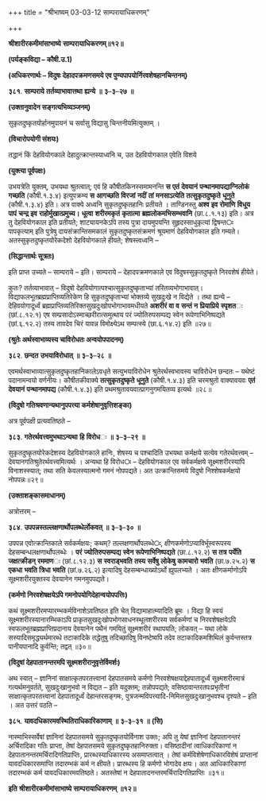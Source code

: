 +++
title = "श्रीभाष्यम् 03-03-12 साम्परायाधिकरणम्"

+++
<div claऽऽ="elementor-widget-container">

**श्रीशारीरकमीमांसाभाष्ये** **साम्परायाधिकरणम्॥१२॥**

**(पर्यङ्कविद्या – कौषी.उ.1)**

**(अधिकरणार्थः – विदुषः देहादपक्रमणसमये एव पुण्यपापयोर्निरवशेषहानचिन्तनम्)**

**३८१**. **साम्पराये** **तर्तव्याभावात्तथा** **ह्यन्ये** **॥** **३**–**३**–**२७** **॥**

**(उक्तानुवादेन सङ्गत्यभिव्यञ्जनम्)**

सुकृतदुष्कृतयोर्हानमुपायनं च सर्वासु विद्यासु चिन्तनीयमित्युक्तम् ।

**(विचारोपयोगी संशयः)**

तद्धानं किं देहवियोगकाले देहादुत्क्रान्तस्याध्वनि च, उत देहवियोगकाल एवेति विशये

**(युक्त्या पूर्वपक्षः)**

उभयत्रेति युक्तम्, उभयथा श्रुतत्वात्; एवं हि कौषीतकिनस्समामनन्ति **स** **एतं** **देवयानं** **पन्थानमापद्याग्निलोकं** **गच्छति** (कौषी.१.३.४) इत्युपक्रम्य **स** **आगच्छति** **विरजां** **नदीं** **तां** **मनसाऽत्येति** **तत्सुकृतदुष्कृते** **धूनुते** (कौषी.१.३.४) इति। अत्र वाक्ये अध्वनि सुकृतदुष्कृतहानिः प्रतीयते । ताण्डिनस्तु **अश्व** **इव** **रोमाणि** **विधूय** **पापं** **चन्द्र** **इव** **राहोर्मुखात्प्रमुच्य।** **धूत्वा** **शरीरमकृतं** **कृतात्मा** **ब्रह्मलोकमभिसम्भवानि** (छा.८.१.१३) इति। अत्र तु देहवियोगकाल इति प्रतीयते; शाट्यायनकेऽपि तस्य पुत्रा दायमुपयन्ति सुहृदस्साधुकृत्यां द्विषन्त**ः** पापकृत्याम् इति पुत्रेषु दायसंक्रान्तिसमकालं सुकृतदुष्कृतसंक्रमणं श्रूयमाणं देहवियोगकाल इति गम्यते। अतस्सुकृतदुष्कृतयोरेकदेशो देहवियोगकाले हीयते; शेषस्त्वध्वनि –

**(सिद्धान्तार्थः सूत्रतः)**

इति प्राप्त उच्यते – साम्पराये – इति। साम्पराये – देहादपक्रमणकाले एव विदुषस्सुकृतदुष्कृते निरवशेषं हीयेते।

कुतः? तर्तव्याभावात् – विदुषो देहवियोगात्पश्चात्सुकृतदुष्कृताभ्यां तरितव्यभोगाभावात्। विद्याफलभूतब्रह्मप्राप्तिव्यतिरेकेण हि सुकृतदुष्कृताभ्यां भोक्तव्ये सुखदुःखे न विद्येते । तथा ह्यन्ये – देहिवयोगादूर्ध्वं ब्रह्मप्राप्तिव्यतिरिक्तसुखदुःखोपभोगाभावमधीयते
**अशरीरं** **वा** **व** **सन्तं** **न** **प्रियाप्रिये** **स्पृशत**ः (छां.८.१२.१) एष सम्प्रसादोऽस्माच्छरीरात्समुत्थाय परं ज्योतिरुपसम्पद्य स्वेन रूपेणाभिनिष्पद्यते (छां.६.१२.२) तस्य तावदेव चिरं यावन्न विमोक्ष्येऽथ सम्पत्स्ये (छा.६.१४.२) इति ॥२७॥

**(श्रुतेः अर्थस्वाभाव्यस्य चाविरोधतः अन्वयोपपादनम्)**

**३८२**. **छन्दत** **उभयाविरोधात्** **॥** **३**–**३**–**२८** **॥**

एवमर्थस्वाभाव्यात्सुकृतदुष्कृतहानिकालेऽवधृते सत्युभयाविरोधेन श्रुतेरर्थस्वभावस्य चाविरोधेन छन्दतः – यथेष्टं पदानामन्वयो वर्णनीयः। कौषीतकीवाक्ये **तत्सुकृतदुष्कृते** **धूनुते** (कौषी.१.४.३) इति चरमश्रुतो वाक्यावयवः **एतं** **देवयानं** **पन्थानमापद्य** (कौषी.१.४.३) इति प्रथमश्रुतावयवात्प्रागनुगमयितव्य इत्यर्थः ॥२८॥

**(विदुषो गतिश्रवणान्यथानुपपत्त्या कर्मशेषानुवृत्तिशङ्का)**

अत्र पूर्वपक्षी प्रत्यवतिष्ठते –

**३८३**. **गतेरर्थवत्त्वमुभथाऽन्यथा** **हि** **विरोध**ः **॥** **३**–**३**–**२९** **॥**

सुकृतदुष्कृतयोरेकदेशस्य देहवियोगकाले हानिः, शेषस्य च पश्चादिति उभयथा कर्मक्षये सत्येव गतेरर्थवत्त्वम् – देवयानगतिश्रुतेरर्थवत्त्वमित्यर्थः । अन्यथा हि विरोध**ः** – देहवियोगकाल एव सर्वकर्मक्षये सूक्ष्मशरीरस्यापि विनाशस्स्यात्; तथा सति केवलस्यात्मनो गमनं नोपपद्यते। अत उत्क्रान्तिसमये विदुषो निश्शेषकर्मक्षयो नोपपन्नः॥२९॥

**(उक्ताशङ्कासमाधानम्)**

अत्रोत्तरम् –

**३८४**. **उपपन्नस्तल्लक्षणार्थोपलब्धेर्लोकवत्** **॥** **३**–**३**–**३०** **॥**

उपपन्न एवोत्क्रान्तिकाले सर्वकर्मक्षयः; कथम्? तल्लक्षणार्थोपलब्धे**ः**,
क्षीणकर्मणोऽप्याविर्भूस्वरूपस्य देहसम्बन्धलक्षणार्थोपलब्धेः । **परं** **ज्योतिरुपसम्पद्य** **स्वेन** **रूपेणाभिनिष्पद्यते** (छा.८.१२.२) **स** **तत्र** **पर्येति** **जक्षत्क्रीडन्** **रममाण**ः (छां.८.१२.३) **स** **स्वराड्भवति** **तस्य** **सर्वेषु** **लोकेषु** **कामचारो** **भवति** (छा.७.२५.२) **स** **एकधा** **भवति** **त्रिधा** **भवति** (छां.७.२६.२) इत्यादिषु देहसम्बन्धाख्योऽर्थो ह्युपलभ्यते । अतः क्षीणकर्माणोऽपि सूक्ष्मशरीरयुक्तस्य देवयानेन गमनमुपपद्यते।

**(कर्मणो निरवशेषक्षयेऽपि गमनोपयोगिदेहान्वयोपपत्तिः)**

कथं सूक्ष्मशरीरमप्यारम्भकर्मविनाशेऽवतिष्ठत इति चेत् विद्यामाहात्म्यादिति ब्रूमः । विद्या हि स्वयं सूक्ष्मशरीरस्यानारम्भिकाऽपि प्राकृतसुखदुःखोपभोगसाधनस्थूलशरीरस्य सर्वकर्मणां च निरवशेषक्षयेऽपि स्वफलभूतब्रह्मप्राप्तिप्रदानाय देवयानेन पथैनं गमयितुं सूक्ष्मशरीरं स्थापयति; लोकवत् – यथा लोके सस्यादिसमृद्ध्यर्थमारब्धे तटाकादिके तद्धेतुषु तदिच्छादिषु विनष्टेष्वपि तदेव तटाकादिकमशिथिलं कुर्वन्तस्तत्र पानीयपानादि कुर्वन्ति; तद्वत् ॥३०॥

**(विदुषां देहपातानन्तरमपि सूक्ष्मशरीरानुवृत्तेर्विमर्शः)**

अथ स्यात् – ज्ञानिनां साक्षात्कृतपरतत्त्वानां देहपातसमये कर्मणो निरवशेषक्षयाद्देहपातादूर्ध्वं सूक्ष्मशरीरमात्रं गत्यर्थमनुवर्तते, सुखदुःखानुभवो न विद्यत – इति यदुक्तम्; तन्नोपपद्यते; वसिष्ठावान्तरतपःप्रभृतीनां साक्षात्कृतपरतत्त्वानां देहपातादूर्ध्वं देहान्तरसङ्गमः, पुत्रजन्मविपत्त्यादि-निमित्तसुखदुःखानुभवश्च दृश्यते – इति । अत उत्तरं पठति –

**३८५**. **यावदधिकारमवस्थितिराधिकारिकाणाम्** **॥** **३**–**३**–**३१** **॥** **(सि)**

नास्माभिस्सर्वेषां ज्ञानिनां देहपातसमये सुकृतदुष्कृतयोर्विनाश उक्तः;
अपि तु येषां ज्ञानिनां देहपातानन्तरं अर्चिरादिका गतिः प्राप्ता, तेषां देहपातसमये सुकृतदुष्कृतहानिरुक्ता। वसिष्ठादीनां त्वाधिकारिकाणां न देहपातानन्तरमर्चिरादिगतिप्राप्तिः, प्रारब्धस्याधिकारस्य असमाप्तत्वात् । तेषां कर्मविशेषेणाधिकारविशेषं प्राप्तानां यावदधिकारसमाप्ति तदारम्भकं कर्म न क्षीयते। प्रारब्धस्य हि कर्मणो भोगादेव क्षयः। अत आधिकारिकाणां तदारम्भकं कर्म यावदधिकारमवतिष्ठते। अतस्तेषां न देहपातादनन्तरमर्चिरादिगतिप्राप्तिः ॥३१॥

**इति** **श्रीशारीरकमीमांसाभाष्ये** **साम्परायाधिकरणम्** **॥१२॥**

</div>
